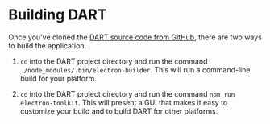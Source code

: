 # Building DART

Once you've cloned the [DART source code from GitHub](https://github.com/APTrust/dart), there are two ways to build the application.

1. `cd` into the DART project directory and run the command `./node_modules/.bin/electron-builder`. This will run a command-line build for your platform.

1. `cd` into the DART project directory and run the command `npm run electron-toolkit`. This will present a GUI that makes it easy to customize your build and to build DART for other platforms.
